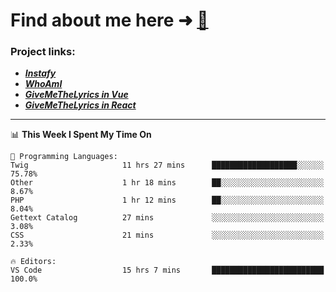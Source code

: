 # Find about me here ➜ [🧑](https://pauabella.dev)

### Project links:
- ***[Instafy](https://instafy.me)***
- ***[WhoAmI](https://pauabella.dev)***
- ***[GiveMeTheLyrics in Vue](https://lyrics.pauabella.dev)***
- ***[GiveMeTheLyrics in React](https://pauabella.dev/GiveMeTheLyrics)***

---
<!--START_SECTION:waka-->
📊 **This Week I Spent My Time On** 

```text
💬 Programming Languages: 
Twig                     11 hrs 27 mins      ███████████████████░░░░░░   75.78% 
Other                    1 hr 18 mins        ██░░░░░░░░░░░░░░░░░░░░░░░   8.67% 
PHP                      1 hr 12 mins        ██░░░░░░░░░░░░░░░░░░░░░░░   8.04% 
Gettext Catalog          27 mins             ░░░░░░░░░░░░░░░░░░░░░░░░░   3.08% 
CSS                      21 mins             ░░░░░░░░░░░░░░░░░░░░░░░░░   2.33%

🔥 Editors: 
VS Code                  15 hrs 7 mins       █████████████████████████   100.0%

```


<!--END_SECTION:waka-->
